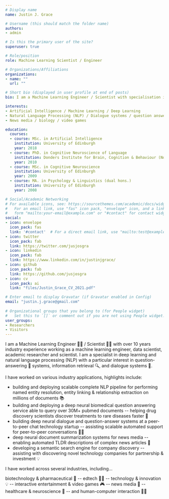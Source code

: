 ```yaml
---
# Display name
name: Justin J. Grace

# Username (this should match the folder name)
authors:
- admin

# Is this the primary user of the site?
superuser: true

# Role/position
role: Machine Learning Scientist / Engineer

# Organizations/Affiliations
organizations:
- name: ""
  url: ""

# Short bio (displayed in user profile at end of posts)
bio: I am a Machine Learning Engineer / Scientist with specialisation in Deep Learning & NLP. I am particularly interested in dialogue systems, question-answering and representation learning.

interests:
- Artificial Intelligence / Machine Learning / Deep Learning
- Natural Language Processing (NLP) / Dialogue systems / question answering
- News media / biology / video games

education:
  courses:
  - course: MSc. in Artificial Intelligence
    institution: University of Edinburgh
    year: 2018
  - course: PhD. in Cognitive Neuroscience of Language
    institution: Donders Institute for Brain, Cognition & Behaviour (Not Completed)
    year: 2010
  - course: MSc. in Cognitive Neuroscience
    institution: University of Edinburgh
    year: 2009
  - course: MA. in Psychology & Linguistics (dual hons.)
    institution: University of Edinburgh
    year: 2008

# Social/Academic Networking
# For available icons, see: https://sourcethemes.com/academic/docs/widgets/#icons
#   For an email link, use "fas" icon pack, "envelope" icon, and a link in the
#   form "mailto:your-email@example.com" or "#contact" for contact widget.
social:
- icon: envelope
  icon_pack: fas
  link: '#contact'  # For a direct email link, use "mailto:test@example.org".
- icon: twitter
  icon_pack: fab
  link: https://twitter.com/jusjosgra
- icon: linkedin
  icon_pack: fab
  link: https://www.linkedin.com/in/justinjgrace/
- icon: github
  icon_pack: fab
  link: https://github.com/jusjosgra
- icon: cv
  icon_pack: ai
  link: "files/Justin_Grace_CV_2021.pdf"

# Enter email to display Gravatar (if Gravatar enabled in Config)
email: "justin.j.grace@gmail.com"
  
# Organizational groups that you belong to (for People widget)
#   Set this to `[]` or comment out if you are not using People widget.  
user_groups:
- Researchers
- Visitors
---
```


I am a Machine Learning Engineer :man_technologist: / Scientist :man_scientist: with over 10 years industry experience working as a machine learning engineer, data scientist, academic researcher and scientist. I am a specialist in deep learning and natural language processing (NLP) with a particular interest in question-answering :8ball: systems, information retrieval :mag:, and dialogue systems :speech_balloon:.

I have worked on various industry applications, highlights include:

  * building and deploying scalable complete NLP pipeline for performing named entity resolution, entity linking & relationship extraction on millions of documents :books:
  * building and deploying a deep neural biomedical question answering service able to query over 30M+ pubmed documents -- helping drug discovery scientists discover treatments to rare diseases faster :pill:
  * building deep neural dialogue and question-answer systems at a peer-to-peer chat technology startup -- assisting scalable automated support for peer-to-peer conversations :man_student:
  * deep neural document summarization systems for news media -- enabling automated TLDR descriptions of complex news articles :newspaper:
  * developing a semantic search engine for company discovery -- assisting with discovering novel technology companies for partnership & investment :bulb:
  
  I have worked across several industries, including...

  biotechnology & pharmaceutical :pill: -- edtech :man_student: -- technology & innovation :bulb: -- interactive entertainment & video games :video_game: -- news media :newspaper: -- healthcare & neuroscience :syringe: -- and human-computer interaction :man_technologist:
